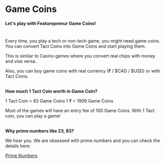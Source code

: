 # Game Coins
#### Let's play with Featureprenur Game Coins!
#
Every time, you play a tech or non-tech game, you might need game coins. You can convert Tact Coins into Game Coins and start playing them.

This is similar to Casino games where you convert real chips with money and vise versa. 

Also, you can buy game coins with real currency (₹  / $CAD / $USD) or with Tact Coins.

\
**How much 1 Tact Coin worth in Game Coin?**

1 Tact Coin =      83 Game Coins
1 ₹                = 1909 Game Coins

Most of the games will have an entry fee of 100 Game Coins. With 1 Tact coin, you can play a game!

\
**Why prime numbers like 23, 83?**

We hear you. We are obsessed with prime numbers and you can check the details here: 

[Prime Numbers](Prime_Nmbers.md)

